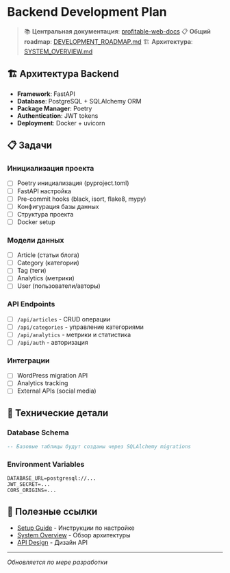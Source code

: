 # Backend Development Plan

> 📚 **Центральная документация**: [profitable-web-docs](../profitable-web-docs/)
> 📋 **Общий roadmap**: [DEVELOPMENT_ROADMAP.md](../profitable-web-docs/DEVELOPMENT_ROADMAP.md)
> 🏗️ **Архитектура**: [SYSTEM_OVERVIEW.md](../profitable-web-docs/architecture/SYSTEM_OVERVIEW.md)

## 🏗️ Архитектура Backend
- **Framework**: FastAPI
- **Database**: PostgreSQL + SQLAlchemy ORM
- **Package Manager**: Poetry
- **Authentication**: JWT tokens
- **Deployment**: Docker + uvicorn

## 📋 Задачи

### Инициализация проекта
- [ ] Poetry инициализация (pyproject.toml)
- [ ] FastAPI настройка
- [ ] Pre-commit hooks (black, isort, flake8, mypy)
- [ ] Конфигурация базы данных
- [ ] Структура проекта
- [ ] Docker setup

### Модели данных
- [ ] Article (статьи блога)
- [ ] Category (категории)
- [ ] Tag (теги)
- [ ] Analytics (метрики)
- [ ] User (пользователи/авторы)

### API Endpoints
- [ ] `/api/articles` - CRUD операции
- [ ] `/api/categories` - управление категориями
- [ ] `/api/analytics` - метрики и статистика
- [ ] `/api/auth` - авторизация

### Интеграции
- [ ] WordPress migration API
- [ ] Analytics tracking
- [ ] External APIs (social media)

## 🔧 Технические детали

### Database Schema
```sql
-- Базовые таблицы будут созданы через SQLAlchemy migrations
```

### Environment Variables
```env
DATABASE_URL=postgresql://...
JWT_SECRET=...
CORS_ORIGINS=...
```

## 🔗 Полезные ссылки

- [Setup Guide](../profitable-web-docs/development/SETUP_GUIDE.md) - Инструкции по настройке
- [System Overview](../profitable-web-docs/architecture/SYSTEM_OVERVIEW.md) - Обзор архитектуры
- [API Design](../profitable-web-docs/architecture/API_DESIGN.md) - Дизайн API

---
*Обновляется по мере разработки*